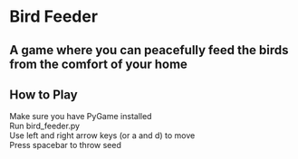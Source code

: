# Bird Feeder
## A game where you can peacefully feed the birds from the comfort of your home

## How to Play

Make sure you have PyGame installed<br>
Run bird_feeder.py<br>
Use left and right arrow keys (or a and d) to move<br>
Press spacebar to throw seed<br>
